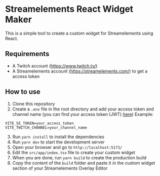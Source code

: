 # Streamelements React Widget Maker

This is a simple tool to create a custom widget for Streamelements using React.

## Requirements

- A Twitch account (https://www.twitch.tv/)
- A Streamelements account (https://streamelements.com/) to get a access token

## How to use

1. Clone this repository
2. Create a `.env` file in the root directory and add your access token and channel name (you can find your access token (JWT) [here](https://streamelements.com/dashboard/account/channels))
Example:
```
VITE_SE_TOKEN=your_access_token
VITE_TWITCH_CHANNEL=your_channel_name
```
3. Run `yarn install` to install the dependencies
4. Run `yarn dev` to start the development server
5. Open your browser and go to `http://localhost:5173/`
6. Edit the `src/app/index.tsx` file to create your custom widget
7. When you are done, run `yarn build` to create the production build
8. Copy the content of the `build` folder and paste it in the custom widget section of your Streamelements Overlay Editor
